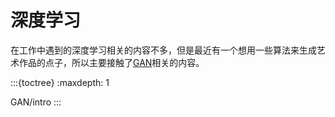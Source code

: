 # 深度学习

在工作中遇到的深度学习相关的内容不多，但是最近有一个想用一些算法来生成艺术作品的点子，所以主要接触了[GAN](GAN/intro.md)相关的内容。

:::{toctree}
:maxdepth: 1

GAN/intro
:::
